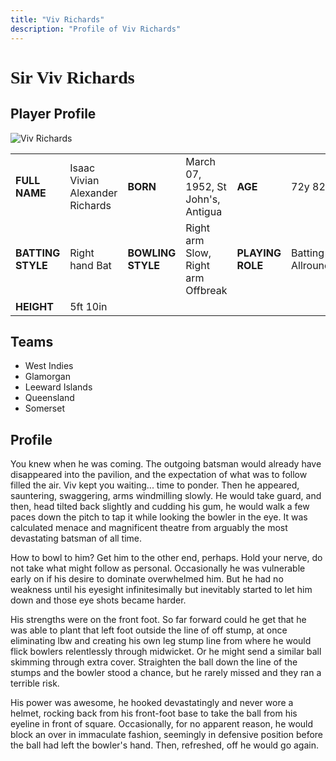 ```yaml
---
title: "Viv Richards"
description: "Profile of Viv Richards"
---
```


# <span style="font-family: 'Playfair Display', serif;">Sir Viv Richards</span>

## Player Profile

![Viv Richards](/images/vr.jpg)

<table>
  <tr>
    <td><strong>FULL NAME</strong></td>
    <td>Isaac Vivian Alexander Richards</td>
    <td><strong>BORN</strong></td>
    <td>March 07, 1952, St John's, Antigua</td>
    <td><strong>AGE</strong></td>
    <td>72y 82d</td>
  </tr>
  <tr>
    <td><strong>BATTING STYLE</strong></td>
    <td>Right hand Bat</td>
    <td><strong>BOWLING STYLE</strong></td>
    <td>Right arm Slow, Right arm Offbreak</td>
    <td><strong>PLAYING ROLE</strong></td>
    <td>Batting Allrounder</td>
  </tr>
  <tr>
    <td><strong>HEIGHT</strong></td>
    <td>5ft 10in</td>
  </tr>
</table>

## Teams

- West Indies
- Glamorgan
- Leeward Islands
- Queensland
- Somerset

## Profile

You knew when he was coming. The outgoing batsman would already have disappeared into the pavilion, and the expectation of what was to follow filled the air. Viv kept you waiting... time to ponder. Then he appeared, sauntering, swaggering, arms windmilling slowly. He would take guard, and then, head tilted back slightly and cudding his gum, he would walk a few paces down the pitch to tap it while looking the bowler in the eye. It was calculated menace and magnificent theatre from arguably the most devastating batsman of all time.

How to bowl to him? Get him to the other end, perhaps. Hold your nerve, do not take what might follow as personal. Occasionally he was vulnerable early on if his desire to dominate overwhelmed him. But he had no weakness until his eyesight infinitesimally but inevitably started to let him down and those eye shots became harder.

His strengths were on the front foot. So far forward could he get that he was able to plant that left foot outside the line of off stump, at once eliminating lbw and creating his own leg stump line from where he would flick bowlers relentlessly through midwicket. Or he might send a similar ball skimming through extra cover. Straighten the ball down the line of the stumps and the bowler stood a chance, but he rarely missed and they ran a terrible risk.

His power was awesome, he hooked devastatingly and never wore a helmet, rocking back from his front-foot base to take the ball from his eyeline in front of square. Occasionally, for no apparent reason, he would block an over in immaculate fashion, seemingly in defensive position before the ball had left the bowler's hand. Then, refreshed, off he would go again.